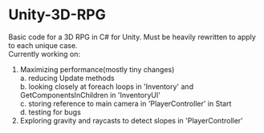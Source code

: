 # Unity-3D-RPG
Basic code for a 3D RPG in C# for Unity. Must be heavily rewritten to apply to each unique case.<br/>
Currently working on:<br/>
1. Maximizing performance(mostly tiny changes)<br/>
  a. reducing Update methods<br/>
  b. looking closely at foreach loops in 'Inventory' and GetComponentsInChildren in 'InventoryUI'<br/>
  c. storing reference to main camera in 'PlayerController' in Start<br/>
  d. testing for bugs<br/>
2. Exploring gravity and raycasts to detect slopes in 'PlayerController'<br/>
